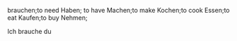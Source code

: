 brauchen;to need
Haben; to have
Machen;to make
Kochen;to cook
Essen;to eat
Kaufen;to buy
Nehmen;


Ich brauche du